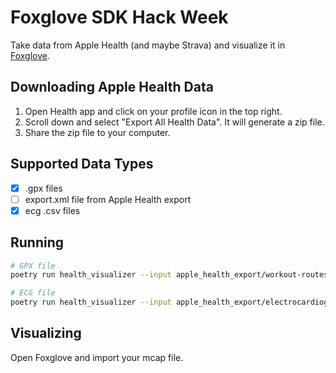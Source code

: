 # Foxglove SDK Hack Week

Take data from Apple Health (and maybe Strava) and visualize it in [Foxglove](https://foxglove.dev/).

## Downloading Apple Health Data

1. Open Health app and click on your profile icon in the top right.
2. Scroll down and select "Export All Health Data". It will generate a zip file.
3. Share the zip file to your computer.

## Supported Data Types

- [x] .gpx files
- [ ] export.xml file from Apple Health export
- [x] ecg .csv files

## Running

```sh
# GPX file
poetry run health_visualizer --input apple_health_export/workout-routes/route_2025-03-22_1.07pm.gpx --input-type "gpx" --overwrite

# ECG file
poetry run health_visualizer --input apple_health_export/electrocardiograms/ecg_2022-11-30.csv --input-type "ecg" --overwrite
```

## Visualizing

Open Foxglove and import your mcap file.
